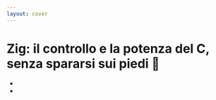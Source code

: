 ```yaml
---
layout: cover
---
```


<h1><span class="color:zig">Zig:</span> il controllo e la potenza del C, senza spararsi sui piedi 🔫</h1>

- <Anchor href="https://zig-bolognajs.vercel.app/" text="zig-bolognajs.vercel.app" />
- <Anchor href="https://github.com/jackdbd/zig-bolognajs" text="jackdbd/zig-bolognajs" />

<!--
In this presentation we will talk about:

1. Why Zig might be interesting for a JS developer.
2. Features that Zig decides to leave out of the language, and why.
3. Most important features in Zig.
4. How to do memory management in Zig.
5. How to do error handling in Zig.
6. How to develop hybrid JS/Zig projects.
-->
